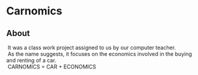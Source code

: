 # Carnomics
## About

​ It was a class work project assigned to us by our computer teacher. <br />
​ As the name suggests, it focuses on the economics involved in the buying and renting of a car. <br />
​ CARNOMICS = CAR + ECONOMICS <br />
